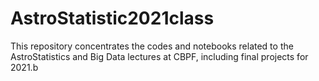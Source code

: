 # AstroStatistic2021class
This repository concentrates the codes and notebooks related to the AstroStatistics and Big Data lectures at CBPF, including final projects for 2021.b
